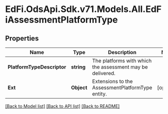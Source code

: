 # EdFi.OdsApi.Sdk.v71.Models.All.EdFiAssessmentPlatformType

## Properties

Name | Type | Description | Notes
------------ | ------------- | ------------- | -------------
**PlatformTypeDescriptor** | **string** | The platforms with which the assessment may be delivered. | 
**Ext** | **Object** | Extensions to the AssessmentPlatformType entity. | [optional] 

[[Back to Model list]](../../README.md#documentation-for-models) [[Back to API list]](../../README.md#documentation-for-api-endpoints) [[Back to README]](../../README.md)

